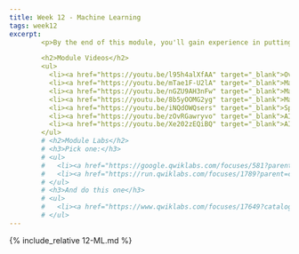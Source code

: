 ```yaml
---
title: Week 12 - Machine Learning
tags: week12
excerpt: 
        <p>By the end of this module, you'll gain experience in putting machine learning services to work for you.</p> 

        <h2>Module Videos</h2>
        <ul>
          <li><a href="https://youtu.be/l95h4alXfAA" target="_blank">Overview of machine learning [3:47]</a></li>
          <li><a href="https://youtu.be/mTae1F-U2lA" target="_blank">Machine learning overview for cloud apps (1/3) [16:17]</a></li>
          <li><a href="https://youtu.be/nGZU9AH3nFw" target="_blank">Machine learning overview for cloud apps (2/3) [12:49]</a></li>
          <li><a href="https://youtu.be/8b5yOOMG2yg" target="_blank">Machine learning overview for cloud apps (3/3) [16:46]</a></li>
          <li><a href="https://youtu.be/iNQdOWQsers" target="_blank">Speech to Text API Demo [11:42]</a></li>
          <li><a href="https://youtu.be/zOvRGawryvo" target="_blank">AI Platform Demo (1/2) [14:53]</a></li>
          <li><a href="https://youtu.be/Xe202zEQiBQ" target="_blank">AI Platform Demo (2/2) [13:55]</a></li>
        </ul>
        # <h2>Module Labs</h2>
        # <h3>Pick one:</h3>
        # <ul>
        #   <li><a href="https://google.qwiklabs.com/focuses/581?parent=catalog&qlcampaign=77-718-cloud-17" target="_blank">QwikLabs - AI Platform- Qwik Start (GSP076) [1 credit]</a></li>
        #   <li><a href="https://run.qwiklabs.com/focuses/1789?parent=catalog" target="_blank">QwikLabs (Alternate) - Scikit-learn Model Serving with Online Prediction Using AI Platform (GSP245) [5 credits]</a></li>
        # </ul>
        # <h3>And do this one</h3>
        # <ul>
        #   <li><a href="https://www.qwiklabs.com/focuses/17649?catalog_rank=%7B%22rank%22%3A4%2C%22num_filters%22%3A0%2C%22has_search%22%3Atrue%7D&parent=catalog&search_id=9505302" target="_blank">Autoscaling TensorFlow Model Deployments with TF Serving and Kubernetes (GSP777) [7 credits]</a></li>
        # </ul>
---  
```


{% include_relative 12-ML.md %}
